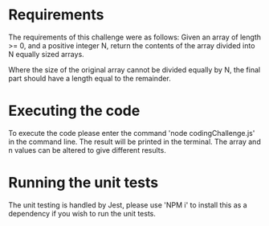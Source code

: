 # Requirements

The requirements of this challenge were as follows: Given an array of length >= 0, and a positive integer N, return the contents of the array divided into N equally sized arrays.

Where the size of the original array cannot be divided equally by N, the final part should have a length equal to the
remainder.

# Executing the code

To execute the code please enter the command 'node codingChallenge.js' in the command line. The result will be printed in the terminal. The array and n values can be altered to give different results. 

# Running the unit tests

The unit testing is handled by Jest, please use 'NPM i' to install this as a dependency if you wish to run the unit tests.  
